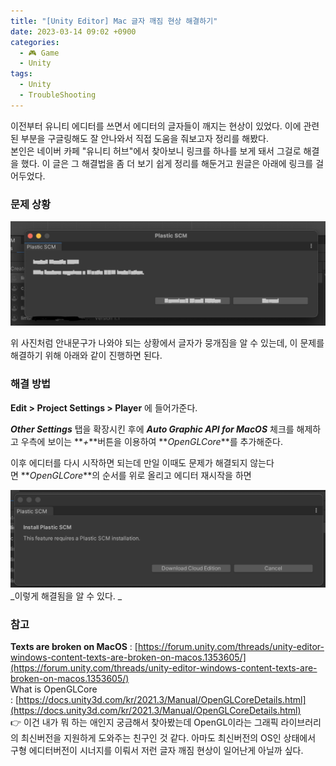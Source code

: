 ```yaml
---
title: "[Unity Editor] Mac 글자 깨짐 현상 해결하기"
date: 2023-03-14 09:02 +0900
categories:
  - 🎮 Game
  - Unity
tags:
  - Unity
  - TroubleShooting
---
```

이전부터 유니티 에디터를 쓰면서 에디터의 글자들이 깨지는 현상이 있었다. 이에 관련된 부분을 구글링해도 잘 안나와서 직접 도움을 줘보고자 정리를 해봤다.   
본인은 네이버 카페 "유니티 허브"에서 찾아보니 링크를 하나를 보게 돼서 그걸로 해결을 했다. 이 글은 그 해결법을 좀 더 보기 쉽게 정리를 해둔거고 원글은 아래에 링크를 걸어두었다.  


### **문제 상황**
![](assets/img/post/2023/03_14_문제상황.png)

위 사진처럼 안내문구가 나와야 되는 상황에서 글자가 뭉개짐을 알 수 있는데, 이 문제를 해결하기 위해 아래와 같이 진행하면 된다.  


### **해결 방법**

**Edit > Project Settings > Player** 에 들어가준다.  

**_Other Settings_** 탭을 확장시킨 후에 **_Auto Graphic API for MacOS_** 체크를 해제하고 우측에 보이는 **_+_**버튼을 이용하여 **_OpenGLCore_**를 추가해준다.  

이후 에디터를 다시 시작하면 되는데 만일 이때도 문제가 해결되지 않는다면 **_OpenGLCore_**의 순서를 위로 올리고 에디터 재시작을 하면 

![](assets/img/post/2023/03_14_문제해결.png) _이렇게 해결됨을 알 수 있다. _


### **참고**

**Texts are broken on MacOS** : [https://forum.unity.com/threads/unity-editor-windows-content-texts-are-broken-on-macos.1353605/](https://forum.unity.com/threads/unity-editor-windows-content-texts-are-broken-on-macos.1353605/)  
What is OpenGLCore : [https://docs.unity3d.com/kr/2021.3/Manual/OpenGLCoreDetails.html](https://docs.unity3d.com/kr/2021.3/Manual/OpenGLCoreDetails.html)  
👉 이건 내가 뭐 하는 애인지 궁금해서 찾아봤는데 OpenGL이라는 그래픽 라이브러리의 최신버전을 지원하게 도와주는 친구인 것 같다. 아마도 최신버전의 OS인 상태에서 구형 에디터버전이 시너지를 이뤄서 저런 글자 깨짐 현상이 일어난게 아닐까 싶다.